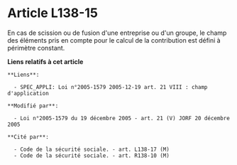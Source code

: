 # Article L138-15

En cas de scission ou de fusion d'une entreprise ou d'un groupe, le champ des éléments pris en compte pour le calcul de la
contribution est défini à périmètre constant.

**Liens relatifs à cet article**

	**Liens**:

	  - SPEC_APPLI: Loi n°2005-1579 2005-12-19 art. 21 VIII : champ d'application

	**Modifié par**:

	  - Loi n°2005-1579 du 19 décembre 2005 - art. 21 (V) JORF 20 décembre 2005

	**Cité par**:

	  - Code de la sécurité sociale. - art. L138-17 (M)
	  - Code de la sécurité sociale. - art. R138-10 (M)

